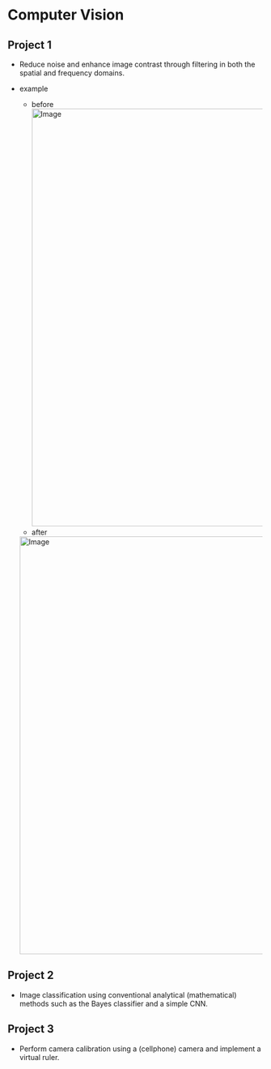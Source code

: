 # Computer Vision
## Project 1
- Reduce noise and enhance image contrast through filtering in both the spatial and frequency domains.

- example
    - before
        <img width="824" alt="Image" src="https://github.com/user-attachments/assets/f6d1cd12-8f33-43b6-92cd-15f87c6cccba" />
    - after
    <img width="824" alt="Image" src="https://github.com/user-attachments/assets/6fb0306a-2777-40f5-b942-ea942772a25e" />

## Project 2 
- Image classification using conventional analytical (mathematical) methods such as the Bayes classifier and a simple CNN.

## Project 3
- Perform camera calibration using a (cellphone) camera and implement a virtual ruler.